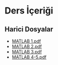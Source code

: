 # Ders İçeriği


<!--HariciDosyalar-->

## Harici Dosyalar

- [MATLAB 1.pdf](./MATLAB%201.pdf)
- [MATLAB 2.pdf](./MATLAB%202.pdf)
- [MATLAB 3.pdf](./MATLAB%203.pdf)
- [MATLAB 4-5.pdf](./MATLAB%204-5.pdf)


<!--HariciDosyalar-->

